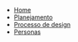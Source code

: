 - [Home](README.md)
- [Planejamento](pages/planejamento.md)
- [Processo de design](pages/ProcessoDesign.md)
- [Personas](pages/personas.md)
